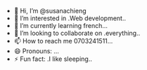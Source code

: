 - 👋 Hi, I’m @susanachieng
- 👀 I’m interested in .Web development..
- 🌱 I’m currently learning french...
- 💞️ I’m looking to collaborate on .everything..
- 📫 How to reach me 0703241511...
- 😄 Pronouns: ...
- ⚡ Fun fact: .I like sleeping..

<!---
susanachieng/susanachieng is a ✨ special ✨ repository because its `README.md` (this file) appears on your GitHub profile.
You can click the Preview link to take a look at your changes.
--->
